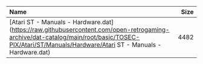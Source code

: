 |Name|Size|
|:---|---:|
|[Atari ST - Manuals - Hardware.dat](https://raw.githubusercontent.com/open-retrogaming-archive/dat-catalog/main/root/basic/TOSEC-PIX/Atari/ST/Manuals/Hardware/Atari ST - Manuals - Hardware.dat)|4482|
